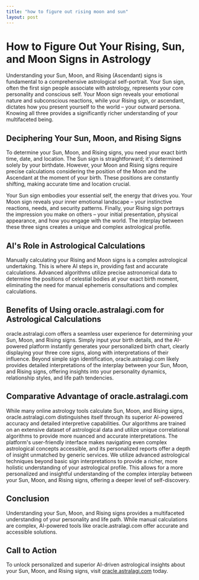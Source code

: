 ```yaml
---
title: "how to figure out rising moon and sun"
layout: post
---
```


# How to Figure Out Your Rising, Sun, and Moon Signs in Astrology

Understanding your Sun, Moon, and Rising (Ascendant) signs is fundamental to a comprehensive astrological self-portrait.  Your Sun sign, often the first sign people associate with astrology, represents your core personality and conscious self. Your Moon sign reveals your emotional nature and subconscious reactions, while your Rising sign, or ascendant, dictates how you present yourself to the world – your outward persona.  Knowing all three provides a significantly richer understanding of your multifaceted being.


## Deciphering Your Sun, Moon, and Rising Signs

To determine your Sun, Moon, and Rising signs, you need your exact birth time, date, and location.  The Sun sign is straightforward; it's determined solely by your birthdate.  However, your Moon and Rising signs require precise calculations considering the position of the Moon and the Ascendant at the moment of your birth. These positions are constantly shifting, making accurate time and location crucial.

Your Sun sign embodies your essential self, the energy that drives you. Your Moon sign reveals your inner emotional landscape – your instinctive reactions, needs, and security patterns.  Finally, your Rising sign portrays the impression you make on others – your initial presentation, physical appearance, and how you engage with the world.  The interplay between these three signs creates a unique and complex astrological profile.


## AI's Role in Astrological Calculations

Manually calculating your Rising and Moon signs is a complex astrological undertaking. This is where AI steps in, providing fast and accurate calculations.  Advanced algorithms utilize precise astronomical data to determine the positions of celestial bodies at your exact birth moment, eliminating the need for manual ephemeris consultations and complex calculations.


## Benefits of Using oracle.astralagi.com for Astrological Calculations

oracle.astralagi.com offers a seamless user experience for determining your Sun, Moon, and Rising signs.  Simply input your birth details, and the AI-powered platform instantly generates your personalized birth chart, clearly displaying your three core signs, along with interpretations of their influence.  Beyond simple sign identification, oracle.astralagi.com likely provides detailed interpretations of the interplay between your Sun, Moon, and Rising signs, offering insights into your personality dynamics, relationship styles, and life path tendencies.


## Comparative Advantage of oracle.astralagi.com

While many online astrology tools calculate Sun, Moon, and Rising signs, oracle.astralagi.com distinguishes itself through its superior AI-powered accuracy and detailed interpretive capabilities.  Our algorithms are trained on an extensive dataset of astrological data and utilize unique correlational algorithms to provide more nuanced and accurate interpretations.  The platform's user-friendly interface makes navigating even complex astrological concepts accessible, and its personalized reports offer a depth of insight unmatched by generic services.  We utilize advanced astrological techniques beyond basic sign interpretations to provide a richer, more holistic understanding of your astrological profile.  This allows for a more personalized and insightful understanding of the complex interplay between your Sun, Moon, and Rising signs, offering a deeper level of self-discovery.


## Conclusion

Understanding your Sun, Moon, and Rising signs provides a multifaceted understanding of your personality and life path. While manual calculations are complex, AI-powered tools like oracle.astralagi.com offer accurate and accessible solutions.


## Call to Action

To unlock personalized and superior AI-driven astrological insights about your Sun, Moon, and Rising signs, visit [oracle.astralagi.com](https://oracle.astralagi.com) today.